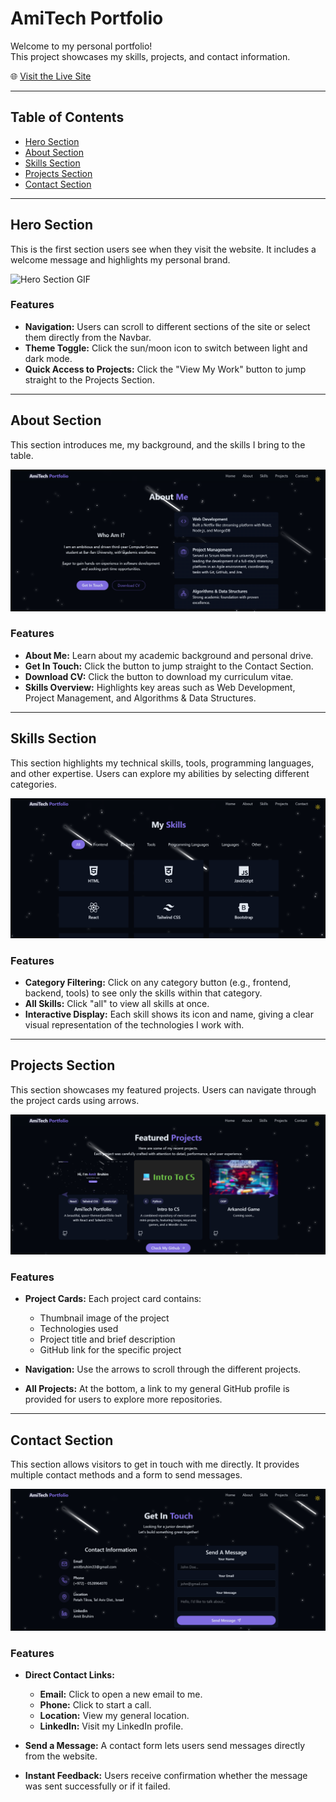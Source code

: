# AmiTech Portfolio

Welcome to my personal portfolio!  
This project showcases my skills, projects, and contact information.  

🌐 [Visit the Live Site](https://amitech-portfolio.netlify.app/)

---

## Table of Contents

- [Hero Section](#hero-section)
- [About Section](#about-section)
- [Skills Section](#skills-section)
- [Projects Section](#projects-section)
- [Contact Section](#contact-section)

---

## Hero Section

This is the first section users see when they visit the website. It includes a welcome message and highlights my personal brand.

![Hero Section GIF](public/readme%20screenshots/hero.gif)

### Features

- **Navigation:** Users can scroll to different sections of the site or select them directly from the Navbar.  
- **Theme Toggle:** Click the sun/moon icon to switch between light and dark mode.  
- **Quick Access to Projects:** Click the "View My Work" button to jump straight to the Projects Section.
---

## About Section

This section introduces me, my background, and the skills I bring to the table.

![About Section Screenshot](public/readme%20screenshots/about.png)

### Features

- **About Me:** Learn about my academic background and personal drive.  
- **Get In Touch:** Click the button to jump straight to the Contact Section.  
- **Download CV:** Click the button to download my curriculum vitae.  
- **Skills Overview:** Highlights key areas such as Web Development, Project Management, and Algorithms & Data Structures.  

---

## Skills Section

This section highlights my technical skills, tools, programming languages, and other expertise. Users can explore my abilities by selecting different categories.

![Skills Section Screenshot](public/readme%20screenshots/skills.png)

### Features

- **Category Filtering:** Click on any category button (e.g., frontend, backend, tools) to see only the skills within that category.  
- **All Skills:** Click "all" to view all skills at once.  
- **Interactive Display:** Each skill shows its icon and name, giving a clear visual representation of the technologies I work with.

---

## Projects Section

This section showcases my featured projects. Users can navigate through the project cards using arrows.

![Projects Section Screenshot](public/readme%20screenshots/projects.png)

### Features

- **Project Cards:** Each project card contains:  
  - Thumbnail image of the project  
  - Technologies used  
  - Project title and brief description  
  - GitHub link for the specific project  

- **Navigation:** Use the arrows to scroll through the different projects.  

- **All Projects:** At the bottom, a link to my general GitHub profile is provided for users to explore more repositories.

---

## Contact Section

This section allows visitors to get in touch with me directly. It provides multiple contact methods and a form to send messages.

![Contact Section Screenshot](public/readme%20screenshots/contact.png)

### Features

- **Direct Contact Links:**  
  - **Email:** Click to open a new email to me.  
  - **Phone:** Click to start a call.  
  - **Location:** View my general location.  
  - **LinkedIn:** Visit my LinkedIn profile.  

- **Send a Message:** A contact form lets users send messages directly from the website.  
- **Instant Feedback:** Users receive confirmation whether the message was sent successfully or if it failed.


